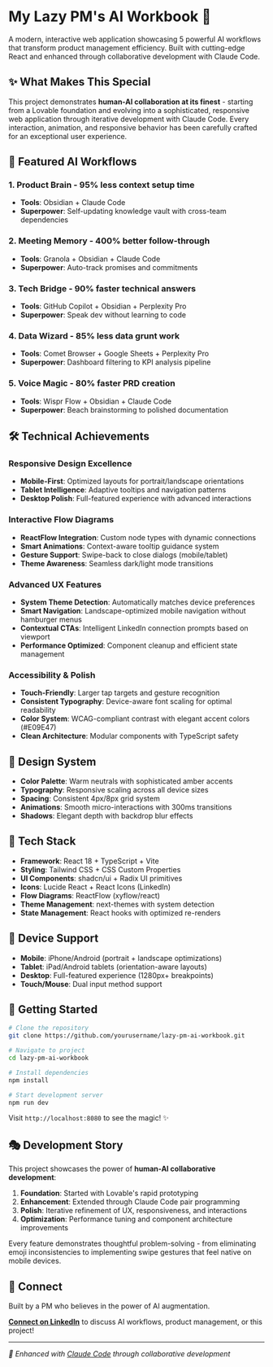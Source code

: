 # My Lazy PM's AI Workbook 🚀

A modern, interactive web application showcasing 5 powerful AI workflows that transform product management efficiency. Built with cutting-edge React and enhanced through collaborative development with Claude Code.

## ✨ What Makes This Special

This project demonstrates **human-AI collaboration at its finest** - starting from a Lovable foundation and evolving into a sophisticated, responsive web application through iterative development with Claude Code. Every interaction, animation, and responsive behavior has been carefully crafted for an exceptional user experience.

## 🎯 Featured AI Workflows

### 1. **Product Brain** - 95% less context setup time
- **Tools**: Obsidian + Claude Code
- **Superpower**: Self-updating knowledge vault with cross-team dependencies

### 2. **Meeting Memory** - 400% better follow-through  
- **Tools**: Granola + Obsidian + Claude Code
- **Superpower**: Auto-track promises and commitments

### 3. **Tech Bridge** - 90% faster technical answers
- **Tools**: GitHub Copilot + Obsidian + Perplexity Pro  
- **Superpower**: Speak dev without learning to code

### 4. **Data Wizard** - 85% less data grunt work
- **Tools**: Comet Browser + Google Sheets + Perplexity Pro
- **Superpower**: Dashboard filtering to KPI analysis pipeline

### 5. **Voice Magic** - 80% faster PRD creation
- **Tools**: Wispr Flow + Obsidian + Claude Code
- **Superpower**: Beach brainstorming to polished documentation

## 🛠 Technical Achievements

### **Responsive Design Excellence**
- **Mobile-First**: Optimized layouts for portrait/landscape orientations
- **Tablet Intelligence**: Adaptive tooltips and navigation patterns  
- **Desktop Polish**: Full-featured experience with advanced interactions

### **Interactive Flow Diagrams**
- **ReactFlow Integration**: Custom node types with dynamic connections
- **Smart Animations**: Context-aware tooltip guidance system
- **Gesture Support**: Swipe-back to close dialogs (mobile/tablet)
- **Theme Awareness**: Seamless dark/light mode transitions

### **Advanced UX Features**
- **System Theme Detection**: Automatically matches device preferences
- **Smart Navigation**: Landscape-optimized mobile navigation without hamburger menus
- **Contextual CTAs**: Intelligent LinkedIn connection prompts based on viewport
- **Performance Optimized**: Component cleanup and efficient state management

### **Accessibility & Polish**
- **Touch-Friendly**: Larger tap targets and gesture recognition
- **Consistent Typography**: Device-aware font scaling for optimal readability  
- **Color System**: WCAG-compliant contrast with elegant accent colors (#E09E47)
- **Clean Architecture**: Modular components with TypeScript safety

## 🎨 Design System

- **Color Palette**: Warm neutrals with sophisticated amber accents
- **Typography**: Responsive scaling across all device sizes
- **Spacing**: Consistent 4px/8px grid system
- **Animations**: Smooth micro-interactions with 300ms transitions
- **Shadows**: Elegant depth with backdrop blur effects

## 🚀 Tech Stack

- **Framework**: React 18 + TypeScript + Vite
- **Styling**: Tailwind CSS + CSS Custom Properties
- **UI Components**: shadcn/ui + Radix UI primitives
- **Icons**: Lucide React + React Icons (LinkedIn)
- **Flow Diagrams**: ReactFlow (xyflow/react)
- **Theme Management**: next-themes with system detection
- **State Management**: React hooks with optimized re-renders

## 📱 Device Support

- **Mobile**: iPhone/Android (portrait + landscape optimizations)
- **Tablet**: iPad/Android tablets (orientation-aware layouts)
- **Desktop**: Full-featured experience (1280px+ breakpoints)
- **Touch/Mouse**: Dual input method support

## 🚦 Getting Started

```bash
# Clone the repository
git clone https://github.com/yourusername/lazy-pm-ai-workbook.git

# Navigate to project
cd lazy-pm-ai-workbook

# Install dependencies  
npm install

# Start development server
npm run dev
```

Visit `http://localhost:8080` to see the magic! ✨

## 🎭 Development Story

This project showcases the power of **human-AI collaborative development**:

1. **Foundation**: Started with Lovable's rapid prototyping
2. **Enhancement**: Extended through Claude Code pair programming  
3. **Polish**: Iterative refinement of UX, responsiveness, and interactions
4. **Optimization**: Performance tuning and component architecture improvements

Every feature demonstrates thoughtful problem-solving - from eliminating emoji inconsistencies to implementing swipe gestures that feel native on mobile devices.

## 🔗 Connect

Built by a PM who believes in the power of AI augmentation.

**[Connect on LinkedIn](https://www.linkedin.com/in/innadedova/)** to discuss AI workflows, product management, or this project!

---

*🤖 Enhanced with [Claude Code](https://claude.ai/code) through collaborative development*